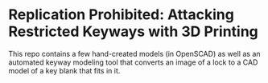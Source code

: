 Replication Prohibited: Attacking Restricted Keyways with 3D Printing
====

This repo contains a few hand-created models (in OpenSCAD) as well as an
automated keyway modeling tool that converts an image of a lock to a CAD model
of a key blank that fits in it.
